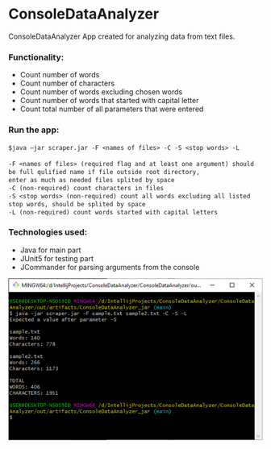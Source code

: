 # ConsoleDataAnalyzer
ConsoleDataAnalyzer App created for analyzing data from text files. 

### Functionality:
* Count number of words
* Count number of characters
* Count number of words excluding chosen words
* Count number of words that started with capital letter
* Count total number of all parameters that were entered

### Run the app:

```
$java –jar scraper.jar -F <names of files> -C -S <stop words> -L

-F <names of files> (required flag and at least one argument) should be full qulified name if file outside root directory, 
enter as much as needed files splited by space
-C (non-required) count characters in files
-S <stop words> (non-required) count all words excluding all listed stop words, should be splited by space
-L (non-required) count words started with capital letters
```

### Technologies used:

* Java for main part
* JUnit5 for testing part
* JCommander for parsing arguments from the console

![Algorithm schema](https://github.com/Vldpwnz/ConsoleDataAnalyzer/blob/main/ConsoleDataAnalyzer/src/main/resources/AppScreenShot.png)
